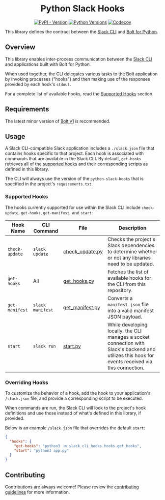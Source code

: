 <h1 align="center">Python Slack Hooks</h1>

<p align="center">
    <a href="https://pypi.org/project/slack-cli-hooks/">
        <img alt="PyPI - Version" src="https://img.shields.io/pypi/v/slack-cli-hooks?style=flat-square"></a>
    <a href="https://pypi.org/project/slack-cli-hooks/">
        <img alt="Python Versions" src="https://img.shields.io/pypi/pyversions/slack-cli-hooks.svg?style=flat-square"></a>
    <a href="https://codecov.io/gh/slackapi/python-slack-hooks">
        <img alt="Codecov" src="https://img.shields.io/codecov/c/gh/slackapi/python-slack-hooks?style=flat-square"></a>
</p>

This library defines the contract between the
[Slack CLI](https://api.slack.com/automation/cli/install) and
[Bolt for Python](https://slack.dev/bolt-python/).

## Overview

This library enables inter-process communication between the [Slack CLI](https://api.slack.com/automation/cli/install) and applications built with Bolt for Python.

When used together, the CLI delegates various tasks to the Bolt application by invoking processes ("hooks") and then making use of the responses provided by each hook's `stdout`.

For a complete list of available hooks, read the [Supported Hooks](#supported-hooks) section.

## Requirements

The latest minor version of [Bolt v1](https://pypi.org/project/slack-bolt/) is recommended.

## Usage

A Slack CLI-compatible Slack application includes a `./slack.json` file that contains hooks specific to that project. Each hook is associated with commands that are available in the Slack CLI. By default, `get-hooks` retrieves all of the [supported hooks](#supported-hooks) and their corresponding scripts as defined in this library.

The CLI will always use the version of the `python-slack-hooks` that is specified in the project's `requirements.txt`.

### Supported Hooks

The hooks currently supported for use within the Slack CLI include `check-update`, `get-hooks`, `get-manifest`, and `start`:

| Hook Name  | CLI Command  | File  |  Description  |
| --- | --- | --- | --- |
| `check-update` | `slack update` | [check_update.py](./slack_cli_hooks/hooks/check_update.py) | Checks the project's Slack dependencies to determine whether or not any libraries need to be updated. |
| `get-hooks` | All | [get_hooks.py](./slack_cli_hooks/hooks/get_hooks.py) | Fetches the list of available hooks for the CLI from this repository. |
| `get-manifest` | `slack manifest` | [get_manifest.py](./slack_cli_hooks/hooks/get_manifest.py) | Converts a `manifest.json` file into a valid manifest JSON payload. |
| `start` | `slack run` | [start.py](./slack_cli_hooks/hooks/start.py) | While developing locally, the CLI manages a socket connection with Slack's backend and utilizes this hook for events received via this connection. |

### Overriding Hooks

To customize the behavior of a hook, add the hook to your application's `/slack.json` file, and provide a corresponding script to be executed.

When commands are run, the Slack CLI will look to the project's hook definitions and use those instead of what's defined in this library, if provided.

Below is an example `/slack.json` file that overrides the default `start`:

```json
{
  "hooks": {
    "get-hooks": "python3 -m slack_cli_hooks.hooks.get_hooks",
    "start": "python3 app.py"
  }
}
```

## Contributing

Contributions are always welcome! Please review the
[contributing guidelines](https://github.com/slackapi/python-slack-hooks/blob/main/.github/CONTRIBUTING.md)
for more information.
